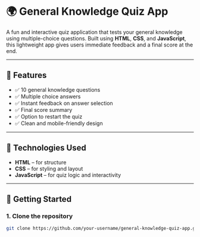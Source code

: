 # 🌍 General Knowledge Quiz App

A fun and interactive quiz application that tests your general knowledge using multiple-choice questions. Built using **HTML**, **CSS**, and **JavaScript**, this lightweight app gives users immediate feedback and a final score at the end.

---

## 🎯 Features

- ✅ 10 general knowledge questions
- ✅ Multiple choice answers
- ✅ Instant feedback on answer selection
- ✅ Final score summary
- ✅ Option to restart the quiz
- ✅ Clean and mobile-friendly design

---

## 🧪 Technologies Used

- **HTML** – for structure  
- **CSS** – for styling and layout  
- **JavaScript** – for quiz logic and interactivity

---

## 🚀 Getting Started

### 1. Clone the repository

```bash
git clone https://github.com/your-username/general-knowledge-quiz-app.git
